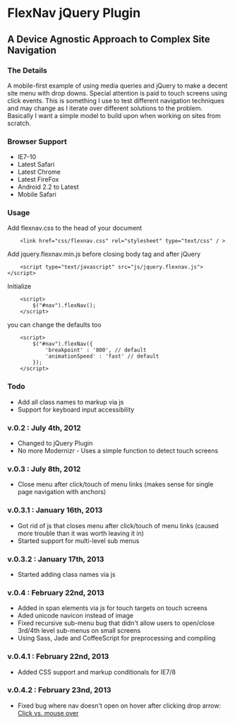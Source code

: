 # FlexNav jQuery Plugin

## A Device Agnostic Approach to Complex Site Navigation

### The Details
A mobile-first example of using media queries and jQuery to make a decent site menu with drop downs. Special attention is paid to touch screens using click events. This is something I use to test different navigation techniques and may change as I iterate over different solutions to the problem. Basically I want a simple model to build upon when working on sites from scratch.

### Browser Support
* IE7-10
* Latest Safari
* Latest Chrome
* Latest FireFox
* Android 2.2 to Latest
* Mobile Safari

### Usage

Add flexnav.css to the head of your document
		
		<link href="css/flexnav.css" rel="stylesheet" type="text/css" / >
		
Add jquery.flexnav.min.js before closing body tag and after jQuery
		
		<script type="text/javascript" src="js/jquery.flexnav.js"></script>
		
Initialize

		<script>
			$("#nav").flexNav();
		</script>		

you can change the defaults too
	
		<script>
			$("#nav").flexNav({
				'breakpoint' : '800', // default
				'animationSpeed' : 'fast' // default			
			});			
		</script>	
		
### Todo

* Add all class names to markup via js
* Support for keyboard input accessibility

### v.0.2 : July 4th, 2012

* Changed to jQuery Plugin
* No more Modernizr - Uses a simple function to detect touch screens

### v.0.3 : July 8th, 2012

* Close menu after click/touch of menu links (makes sense for single page navigation with anchors)

### v.0.3.1 : January 16th, 2013

* Got rid of js that closes menu after click/touch of menu links (caused more trouble than it was worth leaving it in)
* Started support for multi-level sub menus

### v.0.3.2 : January 17th, 2013

* Started adding class names via js

### v.0.4 : February 22nd, 2013
* Added in span elements via js for touch targets on touch screens
* Aded unicode navicon instead of image
* Fixed recursive sub-menu bug that didn't allow users to open/close 3rd/4th level sub-menus on small screens
* Using Sass, Jade and CoffeeScript for preprocessing and compiling

### v.0.4.1 : February 22nd, 2013
* Added CSS support and markup conditionals for IE7/8

### v.0.4.2 : February 23nd, 2013
* Fixed bug where nav doesn't open on hover after clicking drop arrow: [Click vs. mouse over](https://github.com/indyplanets/flexnav/issues/16)
